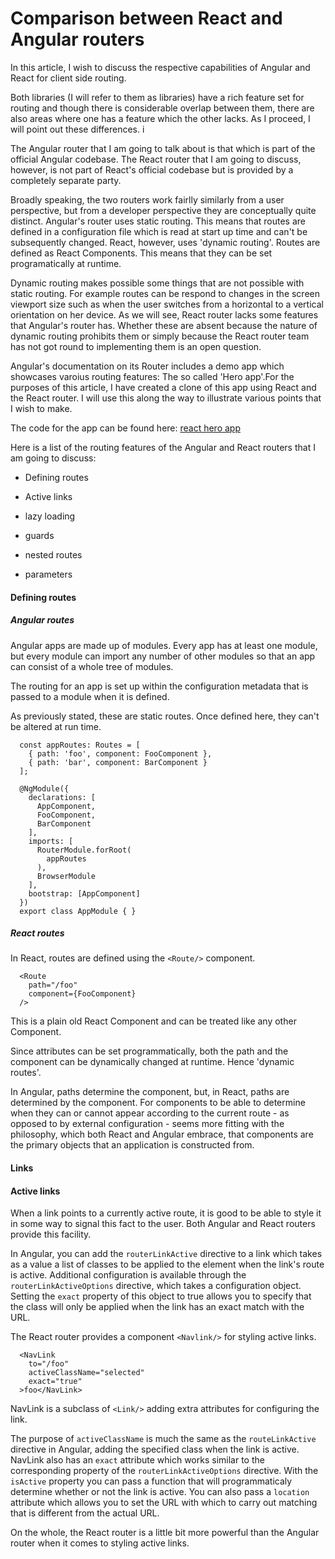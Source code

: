 # Comparison between React and Angular routers
In this article, I wish to discuss the respective capabilities of Angular and React for client side routing.

Both libraries (I will refer to them as libraries) have a rich feature set for routing and though there is considerable overlap between them, there are also areas where one has a feature which the other lacks. As I proceed, I will point out these differences.
i

The Angular router that I am going to talk about is that which is part of the official Angular codebase. The React router that I am going to discuss, however, is not part of React's official codebase but is provided by a completely separate party.

Broadly speaking, the two routers work fairlly similarly from a user perspective, but from a developer perspective they are conceptually quite distinct. Angular's router uses static routing. This means that routes are defined in a configuration file which is read at start up time and can't be subsequently changed. React, however, uses 'dynamic routing'. Routes are defined as React Components. This means that they can be set programatically at runtime.

Dynamic routing makes possible some things that are not possible with static routing. For example routes can be respond to changes in the screen viewport size such as when the user switches from a horizontal to a vertical orientation on her device. As we will see, React router lacks some features that Angular's router has. Whether these are absent because the nature of dynamic routing prohibits them or simply because the React router team has not got round to implementing them is an open question.


Angular's documentation on its Router includes a demo app which showcases varoius routing features: The so called 'Hero app'.For the purposes of this article, I have created a clone of this app using React and the React router. I will use this along the way to illustrate various points that I wish to make.


The code for the app can be found here: [react hero app](link)

Here is a list of the routing features of the Angular and React routers that I am going to discuss:
* Defining routes
* Active links

* lazy loading
* guards
* nested routes
* parameters


#### Defining routes 
##### Angular routes
Angular apps are made up of modules. Every app has at least one module, but every module can import any number of other modules so that an app can consist of a whole tree of modules.

The routing for an app is set up within the configuration metadata that is passed to a module when it is defined.

As previously stated, these are static routes. Once defined here, they can't be altered at run time.


```
  const appRoutes: Routes = [
    { path: 'foo', component: FooComponent },
    { path: 'bar', component: BarComponent }
  ];

  @NgModule({
    declarations: [
      AppComponent,
      FooComponent,
      BarComponent
    ],
    imports: [
      RouterModule.forRoot(
        appRoutes
      ),
      BrowserModule
    ],
    bootstrap: [AppComponent]
  })
  export class AppModule { }

```
##### React routes
In React, routes are defined using the `<Route/>` component.

```
  <Route
    path="/foo"
    component={FooComponent}
  />
```
This is a plain old React Component and can be treated like any other Component.

Since attributes can be set programmatically, both the path and the component can be dynamically changed at runtime. Hence 'dynamic routes'.

In Angular, paths determine the component, but, in React, paths are determined by the component.
For components to be able to determine when they can or cannot appear according to the current route  - as opposed to by external configuration - seems more fitting with the philosophy, which both React and Angular embrace, that components are the primary objects that an application is constructed from.

#### Links

#### Active links
When a link points to a currently active route, it is good to be able to style it in some way to signal this fact to the user. Both Angular and React routers provide this facility.

In Angular, you can add the `routerLinkActive` directive to a link which takes as a value a list of classes to be applied to the element when the link's route is active.
Additional configuration is available through the `routerLinkActiveOptions` directive, which takes a configuration object. Setting the `exact` property of this object to true allows you to specify that the class will only be applied when the link has an exact match with the URL.

The React router provides a component `<Navlink/>` for styling active links.

```
  <NavLink
    to="/foo"
    activeClassName="selected"
    exact="true"
  >foo</NavLink>

```
NavLink is a subclass of `<Link/>` adding extra attributes for configuring the link.

The purpose of `activeClassName` is much the same as the `routeLinkActive` directive in Angular, adding the specified class when the link is active.
NavLink also has an `exact` attribute which works similar to the corresponding property of the `routerLinkActiveOptions` directive.
With the `isActive` property you can pass a function that will programmaticaly determine whether or not the link is active.
You can also pass a `location` attribute which allows you to set  the URL with which to carry out matching that is different from the actual URL.

On the whole, the React router is a little bit more powerful than the Angular router when it comes to styling active links.

